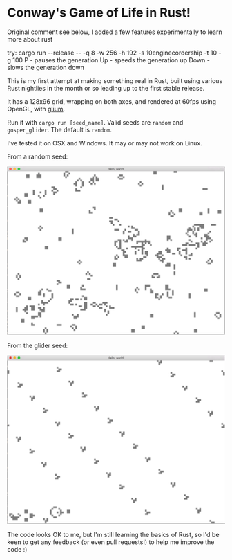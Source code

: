 # Conway's Game of Life in Rust!

Original comment see below, I added a few features experimentally to learn more about rust

try: cargo run --release -- -q 8 -w 256 -h 192 -s 10enginecordership -t 10 -g 100
P - pauses the generation
Up - speeds the generation up
Down - slows the generation down


This is my first attempt at making something real in Rust, built using various Rust nightlies in the month or so
leading up to the first stable release. 

It has a 128x96 grid, wrapping on both axes, and rendered at 60fps using OpenGL, with [glium](http://github.com/tomaka/glium).

Run it with `cargo run [seed_name]`. Valid seeds are `random` and `gosper_glider`. The default is `random`.

I've tested it on OSX and Windows. It may or may not work on Linux.

From a random seed:

![random image](random.png)

From the glider seed:

![glider image](gliders.png)

The code looks OK to me, but I'm still learning the basics of Rust, so I'd be keen to get any feedback (or even pull
requests!) to help me improve the code :)
